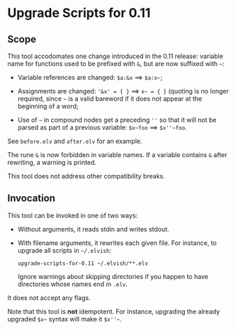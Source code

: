 # Upgrade Scripts for 0.11


## Scope

This tool accodomates one change introduced in the 0.11 release: variable name for functions used to be prefixed with `&`, but are now suffixed with `~`:

*   Variable references are changed: `$a:&x` ⟹ `$a:x~`;

*   Assignments are changed: `'&x' = { }` ⟹ `x~ = { }` (quoting is no longer
    required, since `~` is a valid bareword if it does not appear at the
    beginning of a word;

*   Use of `~` in compound nodes get a preceding `''` so that it will not be
    parsed as part of a previous variable: `$x~foo` ⟹ `$x''~foo`.

See `before.elv` and `after.elv` for an example.

The rune `&` is now forbidden in variable names. If a variable contains `&`
after rewriting, a warning is printed.

This tool does not address other compatibility breaks.

## Invocation

This tool can be invoked in one of two ways:

*   Without arguments, it reads stdin and writes stdout.

*   With filename arguments, it rewrites each given file. For instance, to
    upgrade all scripts in `~/.elvish`:

    ```elvish
    upgrade-scripts-for-0.11 ~/.elvish/**.elv
    ```

    Ignore warnings about skipping directories if you happen to have
    directories whose names end in `.elv`.

It does not accept any flags.

Note that this tool is **not** idempotent. For instance, upgrading the already
upgraded `$x~` syntax will make it `$x''~`.
